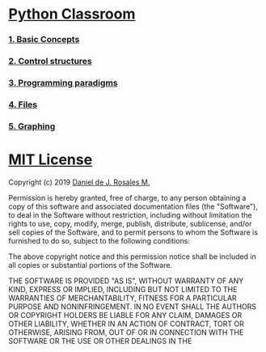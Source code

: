 # [Python Classroom](https://classroom.github.com/a/f6W1QBDC)

### [1. Basic Concepts](https://github.com/taller-programacion/Python/tree/master/basics)
### [2. Control structures](https://github.com/taller-programacion/Python/tree/master/data_structures)
### [3. Programming paradigms](https://github.com/taller-programacion/Python/tree/master/functional_programming)
### [4. Files](https://github.com/taller-programacion/Python/tree/master/files)
### [5. Graphing](https://github.com/taller-programacion/Python/tree/master/graphing)

# [MIT License](https://github.com/taller-programacion/Python/blob/master/LICENSE)

Copyright (c) 2019 [Daniel de J. Rosales M.](https://dannascornell.github.io/)

Permission is hereby granted, free of charge, to any person obtaining a copy
of this software and associated documentation files (the "Software"), to deal
in the Software without restriction, including without limitation the rights
to use, copy, modify, merge, publish, distribute, sublicense, and/or sell
copies of the Software, and to permit persons to whom the Software is
furnished to do so, subject to the following conditions:

The above copyright notice and this permission notice shall be included in all
copies or substantial portions of the Software.

THE SOFTWARE IS PROVIDED "AS IS", WITHOUT WARRANTY OF ANY KIND, EXPRESS OR
IMPLIED, INCLUDING BUT NOT LIMITED TO THE WARRANTIES OF MERCHANTABILITY,
FITNESS FOR A PARTICULAR PURPOSE AND NONINFRINGEMENT. IN NO EVENT SHALL THE
AUTHORS OR COPYRIGHT HOLDERS BE LIABLE FOR ANY CLAIM, DAMAGES OR OTHER
LIABILITY, WHETHER IN AN ACTION OF CONTRACT, TORT OR OTHERWISE, ARISING FROM,
OUT OF OR IN CONNECTION WITH THE SOFTWARE OR THE USE OR OTHER DEALINGS IN THE
